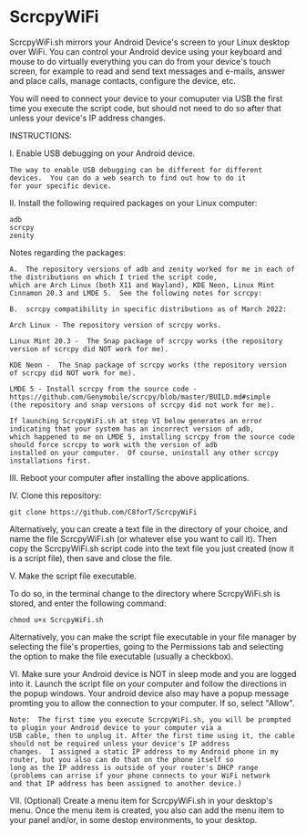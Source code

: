 # ScrcpyWiFi

ScrcpyWiFi.sh mirrors your Android Device's screen to your Linux desktop over WiFi.  You can control your Android device using your keyboard and mouse to do virtually everything you can do from your device's touch screen, for example to read and send text messages and e-mails, answer and place calls, manage contacts, configure the device, etc.  

You will need to connect your device to your comuputer via USB the first time you execute the script code, but should not need to do so after that unless your device's IP address changes.

INSTRUCTIONS:

I.  Enable USB debugging on your Android device.  

    The way to enable USB debugging can be different for different devices.  You can do a web search to find out how to do it
    for your specific device.


II.  Install the following required packages on your Linux computer:

    adb
    scrcpy
    zenity

Notes regarding the packages:

    A.  The repository versions of adb and zenity worked for me in each of the distributions on which I tried the script code, 
    which are Arch Linux (both X11 and Wayland), KDE Neon, Linux Mint Cinnamon 20.3 and LMDE 5.  See the following notes for scrcpy:

    B.  scrcpy compatibility in specific distributions as of March 2022:

    Arch Linux - The repository version of scrcpy works.

    Linux Mint 20.3 -  The Snap package of scrcpy works (the repository version of scrcpy did NOT work for me).

    KDE Neon -  The Snap package of scrcpy works (the repository version of scrcpy did NOT work for me).

    LMDE 5 - Install scrcpy from the source code - https://github.com/Genymobile/scrcpy/blob/master/BUILD.md#simple 
    (the repository and snap versions of scrcpy did not work for me).

    If launching ScrcpyWiFi.sh at step VI below generates an error indicating that your system has an incorrect version of adb,
    which happened to me on LMDE 5, installing scrcpy from the source code should force scrcpy to work with the version of adb
    installed on your computer.  Of course, uninstall any other scrcpy installations first.


III.  Reboot your computer after installing the above applications.


IV.  Clone this repository:

    git clone https://github.com/C8forT/ScrcpyWiFi

Alternatively, you can create a text file in the directory of your choice, and name the file ScrcpyWiFi.sh (or whatever else you want to call it).  Then copy the ScrcpyWiFi.sh script code into the text file you just created (now it is a script file), then save and close the file.


V.  Make the script file executable.  

To do so, in the terminal change to the directory where ScrcpyWiFi.sh is stored, and enter the following command:

    chmod u+x ScrcpyWiFi.sh
    
Alternatively, you can make the script file executable in your file manager by selecting the file's properties, going to the Permissions tab and selecting the option to make the file executable (usually a checkbox).

VI.  Make sure your Android device is NOT in sleep mode and you are logged into it.  Launch the script file on your computer and follow the directions in the popup windows.  Your android device also may have a popup message promting you to allow the connection to your computer.  If so, select "Allow".


    Note:  The first time you execute ScrcpyWiFi.sh, you will be prompted to plugin your Android device to your computer via a
    USB cable, then to unplug it. After the first time using it, the cable should not be required unless your device's IP address
    changes.  I assigned a static IP address to my Android phone in my router, but you also can do that on the phone itself so
    long as the IP address is outside of your router's DHCP range (problems can arrise if your phone connects to your WiFi network
    and that IP address has been assigned to another device.)
    
VII. (Optional) Create a menu item for ScrcpyWiFi.sh in your desktop's menu.  Once the menu item is created, you also can add the menu item to your panel and/or, in some destop environments, to your desktop.
